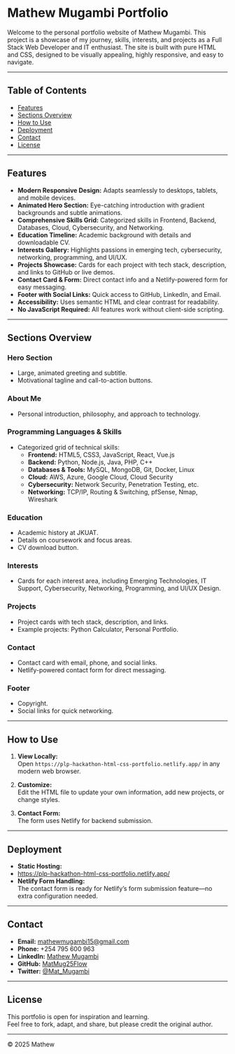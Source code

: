 # Mathew Mugambi Portfolio

Welcome to the personal portfolio website of Mathew Mugambi. This project is a showcase of my journey, skills, interests, and projects as a Full Stack Web Developer and IT enthusiast. The site is built with pure HTML and CSS, designed to be visually appealing, highly responsive, and easy to navigate.

---

## Table of Contents

- [Features](#features)
- [Sections Overview](#sections-overview)
- [How to Use](#how-to-use)
- [Deployment](#deployment)
- [Contact](#contact)
- [License](#license)

---

## Features

- **Modern Responsive Design:** Adapts seamlessly to desktops, tablets, and mobile devices.
- **Animated Hero Section:** Eye-catching introduction with gradient backgrounds and subtle animations.
- **Comprehensive Skills Grid:** Categorized skills in Frontend, Backend, Databases, Cloud, Cybersecurity, and Networking.
- **Education Timeline:** Academic background with details and downloadable CV.
- **Interests Gallery:** Highlights passions in emerging tech, cybersecurity, networking, programming, and UI/UX.
- **Projects Showcase:** Cards for each project with tech stack, description, and links to GitHub or live demos.
- **Contact Card & Form:** Direct contact info and a Netlify-powered form for easy messaging.
- **Footer with Social Links:** Quick access to GitHub, LinkedIn, and Email.
- **Accessibility:** Uses semantic HTML and clear contrast for readability.
- **No JavaScript Required:** All features work without client-side scripting.

---

## Sections Overview

### Hero Section
- Large, animated greeting and subtitle.
- Motivational tagline and call-to-action buttons.

### About Me
- Personal introduction, philosophy, and approach to technology.

### Programming Languages & Skills
- Categorized grid of technical skills:
  - **Frontend:** HTML5, CSS3, JavaScript, React, Vue.js
  - **Backend:** Python, Node.js, Java, PHP, C++
  - **Databases & Tools:** MySQL, MongoDB, Git, Docker, Linux
  - **Cloud:** AWS, Azure, Google Cloud, Cloud Security
  - **Cybersecurity:** Network Security, Penetration Testing, etc.
  - **Networking:** TCP/IP, Routing & Switching, pfSense, Nmap, Wireshark

### Education
- Academic history at JKUAT.
- Details on coursework and focus areas.
- CV download button.

### Interests
- Cards for each interest area, including Emerging Technologies, IT Support, Cybersecurity, Networking, Programming, and UI/UX Design.

### Projects
- Project cards with tech stack, description, and links.
- Example projects: Python Calculator, Personal Portfolio.

### Contact
- Contact card with email, phone, and social links.
- Netlify-powered contact form for direct messaging.

### Footer
- Copyright.
- Social links for quick networking.

---

## How to Use

1. **View Locally:**  
   Open `https://plp-hackathon-html-css-portfolio.netlify.app/` in any modern web browser.

2. **Customize:**  
   Edit the HTML file to update your own information, add new projects, or change styles.

3. **Contact Form:**  
   The form uses Netlify for backend submission.

---

## Deployment

- **Static Hosting:**
- https://plp-hackathon-html-css-portfolio.netlify.app/
- **Netlify Form Handling:**  
  The contact form is ready for Netlify’s form submission feature—no extra configuration needed.

---

## Contact

- **Email:** mathewmugambi15@gmail.com
- **Phone:** +254 795 600 963
- **LinkedIn:** [Mathew Mugambi](https://linkedin.com/in/mathew-mugambi-aa8403331/)
- **GitHub:** [MatMug25Flow](https://github.com/MatMug25Flow)
- **Twitter:** [@Mat_Mugambi](https://x.com/Mat_Mugambi)

---

## License

This portfolio is open for inspiration and learning.  
Feel free to fork, adapt, and share, but please credit the original author.

---

© 2025 Mathew
